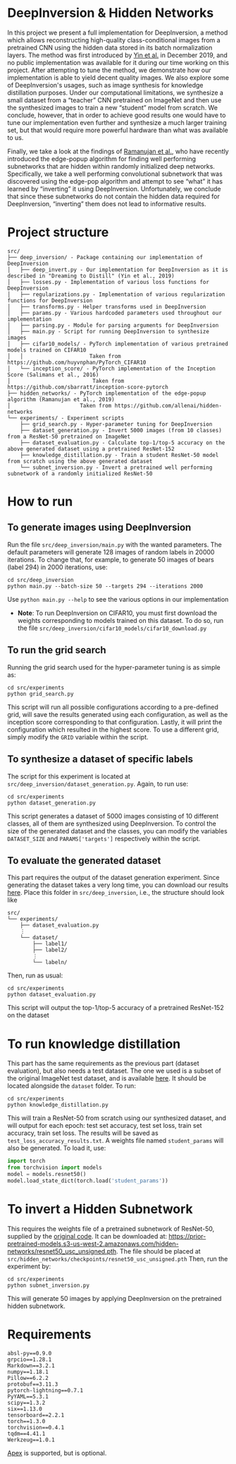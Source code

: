 # DeepInversion & Hidden Networks
In this project we present a full implementation for DeepInversion, a method which allows reconstructing high-quality class-conditional images from a pretrained CNN using the hidden data stored in its batch normalization layers. The method was first introduced by [Yin et al.](https://arxiv.org/abs/1912.08795) in December 2019, and no public implementation was available for it during our time working on this project. After attempting to tune the method, we demonstrate how our implementation is able to yield decent quality images. We also explore some of DeepInversion's usages, such as image synthesis for knowledge distillation purposes. Under our computational limitations, we synthesize a small dataset from a “teacher” CNN pretrained on ImageNet and then use the synthesized images to train a new “student” model from scratch. We conclude, however, that in order to achieve good results one would have to tune our implementation even further and synthesize a much larger training set, but that would require more powerful hardware than what was available to us.

Finally, we take a look at the findings of [Ramanujan et al.](https://arxiv.org/abs/1911.13299), who have recently introduced the edge-popup algorithm for finding well performing subnetworks that are hidden within randomly initialized deep networks. Specifically, we take a well performing convolutional subnetwork that was discovered using the edge-pop algorithm and attempt to see “what” it has learned by “inverting” it using DeepInversion. Unfortunately, we conclude that since these subnetworks do not contain the hidden data required for DeepInversion, “inverting” them does not lead to informative results.

# Project structure
```text
src/
├── deep_inversion/ - Package containing our implementation of DeepInversion
│   ├── deep_invert.py - Our implementation for DeepInversion as it is described in "Dreaming to Distill" (Yin et al., 2019)
│   ├── losses.py - Implementation of various loss functions for DeepInversion
│   ├── regularizations.py - Implementation of various regularization functions for DeepInversion
│   ├── transforms.py - Helper transforms used in DeepInversion
│   ├── params.py - Various hardcoded parameters used throughout our implementation
│   ├── parsing.py - Module for parsing arguments for DeepInversion
│   ├── main.py - Script for running DeepInversion to synthesize images
│   ├── cifar10_models/ - PyTorch implementation of various pretrained models trained on CIFAR10
│   │                     Taken from https://github.com/huyvnphan/PyTorch_CIFAR10
│   └── inception_score/ - PyTorch implementation of the Inception Score (Salimans et al., 2016)
│                          Taken from https://github.com/sbarratt/inception-score-pytorch
├── hidden_networks/ - PyTorch implementation of the edge-popup algorithm (Ramanujan et al., 2019)
│                      Taken from https://github.com/allenai/hidden-networks
└── experiments/ - Experiment scripts
    ├── grid_search.py - Hyper-parameter tuning for DeepInversion
    ├── dataset_generation.py - Invert 5000 images (from 10 classes) from a ResNet-50 pretrained on ImageNet
    ├── dataset_evaluation.py - Calculate top-1/top-5 accuracy on the above generated dataset using a pretrained ResNet-152
    ├── knowledge_distillation.py - Train a student ResNet-50 model from scratch using the above generated dataset
    └── subnet_inversion.py - Invert a pretrained well performing subnetwork of a randomly initialized ResNet-50
```

# How to run
## To generate images using DeepInversion
Run the file `src/deep_inversion/main.py` with the wanted parameters.
The default parameters will generate 128 images of random labels in 20000 iterations.
To change that, for example, to generate 50 images of bears (label 294) in 2000 iterations, use:
```shell script
cd src/deep_inversion
python main.py --batch-size 50 --targets 294 --iterations 2000
```
Use `python main.py --help` to see the various options in our implementation

* **Note**: To run DeepInversion on CIFAR10, you must first download the weights corresponding to models trained on this dataset. To do so, run the file `src/deep_inversion/cifar10_models/cifar10_download.py`


## To run the grid search
Running the grid search used for the hyper-parameter tuning is as simple as:
```shell script
cd src/experiments
python grid_search.py
```
This script will run all possible configurations according to a pre-defined grid,
will save the results generated using each configuration, as well as the inception score
corresponding to that configuration. Lastly, it will print the configuration which
resulted in the highest score.
To use a different grid, simply modify the `GRID` variable within the script.

## To synthesize a dataset of specific labels
The script for this experiment is located at `src/deep_inversion/dataset_generation.py`. Again, to run use:
```shell script
cd src/experiments
python dataset_generation.py
```
This script generates a dataset of 5000 images consisting of 10 different classes,
all of them are synthesized using DeepInversion.
To control the size of the generated dataset and the classes, you can modify
the variables `DATASET_SIZE` and `PARAMS['targets']` respectively within the script.

## To evaluate the generated dataset
This part requires the output of the dataset generation experiment.
Since generating the dataset takes a very long time, you can download
our results [here](https://drive.google.com/open?id=1-6vmNG2DAukQVvYETdRgs0tXIRNNKBm3).
Place this folder in `src/deep_inversion`, i.e., the structure should look like
```text
src/
└── experiments/
    ├── dataset_evaluation.py
    ⋮
    └── dataset/
        ├── label1/
        ├── label2/ 
        ⋮
        └── labeln/
```
Then, run as usual:
```shell script
cd src/experiments
python dataset_evaluation.py
```
This script will output the top-1/top-5 accuracy of a pretrained ResNet-152 on the dataset

# To run knowledge distillation
This part has the same requirements as the previous part (dataset evaluation),
but also needs a test dataset. The one we used is a subset of the original ImageNet
test dataset, and is available [here](https://drive.google.com/open?id=1ZPhalD29WeVkUHhgMfE2rXwmZFjdJNGY).
It should be located alongside the `dataset` folder.
To run:
```shell script
cd src/experiments
python knowledge_distillation.py
```
This will train a ResNet-50 from scratch using our synthesized dataset, and will output for each epoch:
test set accuracy, test set loss, train set accuracy, train set loss.
The results will be saved as `test_loss_accuracy_results.txt`.
A weights file named `student_params` will also be generated. To load it, use:
```python
import torch
from torchvision import models
model = models.resnet50()
model.load_state_dict(torch.load('student_params'))
```
# To invert a Hidden Subnetwork
This requires the weights file of a pretrained subnetwork of ResNet-50, supplied by
the [original code](https://github.com/allenai/hidden-networks). It can be downloaded at:
https://prior-pretrained-models.s3-us-west-2.amazonaws.com/hidden-networks/resnet50_usc_unsigned.pth.
The file should be placed at `src/hidden_networks/checkpoints/resnet50_usc_unsigned.pth`
Then, run the experiment by:
```shell script
cd src/experiments
python subnet_inversion.py
```
This will generate 50 images by applying DeepInversion on the pretrained hidden subnetwork.

# Requirements
```text
absl-py==0.9.0
grpcio==1.28.1
Markdown==3.2.1
numpy==1.18.1
Pillow==6.2.2
protobuf==3.11.3
pytorch-lightning==0.7.1
PyYAML==5.3.1
scipy==1.3.2
six==1.13.0
tensorboard==2.2.1
torch==1.3.0
torchvision==0.4.1
tqdm==4.41.1
Werkzeug==1.0.1
```
[Apex](https://github.com/NVIDIA/apex) is supported, but is optional.
